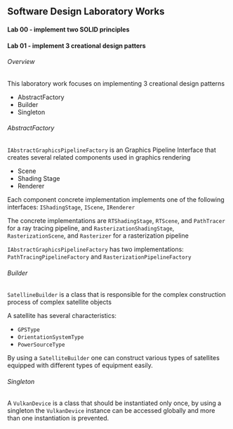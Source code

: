 ## Software Design Laboratory Works

#### Lab 00 - implement two SOLID principles

#### Lab 01 - implement 3 creational design patters

###### Overview
This laboratory work focuses on implementing 3 creational design patterns

- AbstractFactory
- Builder
- Singleton

###### AbstractFactory

`IAbstractGraphicsPipelineFactory` is an Graphics Pipeline Interface that creates several related components used in graphics rendering

- Scene
- Shading Stage
- Renderer

Each component concrete implementation implements one of the following interfaces: `IShadingStage`, `IScene`, `IRenderer`

The concrete implementations are 
`RTShadingStage`, `RTScene`, and `PathTracer` for a ray tracing pipeline, and
`RasterizationShadingStage`, `RasterizationScene`, and `Rasterizer` for a rasterization pipeline

`IAbstractGraphicsPipelineFactory` has two implementations: `PathTracingPipelineFactory` and `RasterizationPipelineFactory`

###### Builder
`SatellineBuilder` is a class that is responsible for the complex construction process of complex satellite objects

A satellite has several characteristics:
- `GPSType`
- `OrientationSystemType`
- `PowerSourceType`

By using a `SatelliteBuilder` one can construct various types of satellites equipped with different types of equipment easily.

###### Singleton
A `VulkanDevice` is a class that should be instantiated only once,
by using a singleton the `VulkanDevice` instance can be accessed globally and more than one instantiation is prevented.